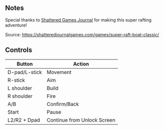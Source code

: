 ## Notes

Special thanks to [Shattered Games Journal](https://shatteredjournalgames.com/) for making this super rafting adventure!

Source: https://shatteredjournalgames.com/games/super-raft-boat-classic/

## Controls

| Button | Action |
|--|--| 
|D-pad/L-stick|Movement|
|R-stick|Aim|
|L shoulder|Build|
|R shoulder|Fire|
|A/B|Confirm/Back|
|Start|Pause|
|L2/R2 + Dpad|Continue from Unlock Screen|


